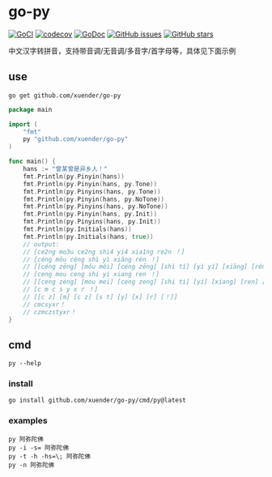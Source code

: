 # go-py

[![GoCI](https://github.com/xuender/go-py/workflows/Go/badge.svg)](https://github.com/xuender/go-py/actions)
[![codecov](https://codecov.io/gh/xuender/go-py/branch/main/graph/badge.svg?token=1QQNBH82CM)](https://codecov.io/gh/xuender/go-py)
[![GoDoc](https://godoc.org/github.com/xuender/go-py?status.svg)](https://pkg.go.dev/github.com/xuender/go-py)
[![GitHub issues](https://img.shields.io/github/issues/xuender/go-py)](https://github.com/xuender/go-py/issues)
[![GitHub stars](https://img.shields.io/github/stars/xuender/go-py)](https://github.com/xuender/go-py/stargazers)

中文汉字转拼音，支持带音调/无音调/多音字/首字母等，具体见下面示例

## use

```shell
go get github.com/xuender/go-py
```

```go
package main

import (
	"fmt"
	py "github.com/xuender/go-py"
)

func main() {
	hans := "曾某曾是异乡人！"
	fmt.Println(py.Pinyin(hans))
	fmt.Println(py.Pinyin(hans, py.Tone))
	fmt.Println(py.Pinyins(hans, py.Tone))
	fmt.Println(py.Pinyin(hans, py.NoTone))
	fmt.Println(py.Pinyins(hans, py.NoTone))
	fmt.Println(py.Pinyin(hans, py.Init))
	fmt.Println(py.Pinyins(hans, py.Init))
	fmt.Println(py.Initials(hans))
	fmt.Println(py.Initials(hans, true))
	// output:
	// [ce2ng mo3u ce2ng shi4 yi4 xia1ng re2n ！]
	// [céng mǒu céng shì yì xiāng rén ！]
	// [[céng zēng] [mǒu méi] [céng zēng] [shì tí] [yì yí] [xiāng] [rén] [！]]
	// [ceng mou ceng shi yi xiang ren ！]
	// [[ceng zeng] [mou mei] [ceng zeng] [shi ti] [yi] [xiang] [ren] [！]]
	// [c m c s y x r ！]
	// [[c z] [m] [c z] [s t] [y] [x] [r] [！]]
	// cmcsyxr！
	// czmczstyxr！
}
```

## cmd

```shell
py --help
```

### install

```shell
go install github.com/xuender/go-py/cmd/py@latest
```

### examples

```shell
py 阿弥陀佛
py -i -s= 阿弥陀佛
py -t -h -hs=\; 阿弥陀佛
py -n 阿弥陀佛
```
